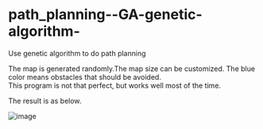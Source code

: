 # path_planning--GA-genetic-algorithm-
Use genetic algorithm to do path planning  

The map is generated randomly.The map size can be customized.
The blue color means obstacles that should be avoided.    
This program is not that perfect, but works well most of the time.

The result is as below.

![image](https://user-images.githubusercontent.com/66046519/169042378-55acba51-9121-42e8-95b7-f4799e17748a.png)
